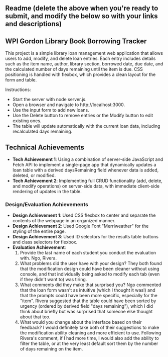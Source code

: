 Readme (delete the above when you're ready to submit, and modify the below so with your links and descriptions)
---

## WPI Gordon Library Book Borrowing Tracker
This project is a simple library loan management web application that allows users to add, modify, and delete loan entries. Each entry includes details such as the item name, author, library section, borrowed date, due date, and the calculated number of days remaining until the item is due. CSS positioning is handled with flexbox, which provides a clean layout for the form and table.

Instructions:
- Start the server with node server.js.
- Open a browser and navigate to http://localhost:3000.
- Use the input form to add new loans.
- Use the Delete button to remove entries or the Modify button to edit existing ones.
- The table will update automatically with the current loan data, including recalculated days remaining.

## Technical Achievements
- **Tech Achievement 1**: Using a combination of server-side JavaScript and Fetch API to implement a single-page app that dynamically updates a loan table with a derived daysRemaining field whenever data is added, deleted, or modified.
- **Tech Achievement 2**: Implementing full CRUD functionality (add, delete, and modify operations) on server-side data, with immediate client-side rendering of updates in the table.

### Design/Evaluation Achievements
- **Design Achievement 1**: Used CSS flexbox to center and separate the contents of the webpage in an organized manner.
- **Design Achievement 2**: Used Google Font "Merriweather" for the styling of the entire page.
- **Design Achievement 3**: Used ID selectors for the results table buttons and class selectors for flexbox.
- **Evaluation Achievement**:
    1. Provide the last name of each student you conduct the evaluation with.
       Ngo, Rivera.
    2. What problems did the user have with your design?
       They both found that the modification design could have been cleaner without using console, and that individually being asked to modify each tab (even if they didn't want to) was tiring.
    3. What comments did they make that surprised you?
       Ngo commented that the loan form wasn't as intuitive (which I thought it was!) and that the prompts could have been more specific, especially for the "item". Rivera suggested that the table could have been sorted by urgency (ordered by derived field "days remaining"), which I did think about briefly but was surprised that someone else thought about that too.
    4. What would you change about the interface based on their feedback?
       I would definitely take both of their suggestions to make the modification ability cleaning and more efficient to use. Following Rivera's comment, if I had more time, I would also add the ability to filter the table, or at the very least default sort them by the number of days remaining on the item.
       
